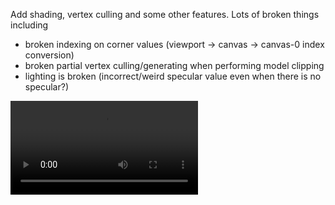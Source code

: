 Add shading, vertex culling and some other features.
Lots of broken things including
- broken indexing on corner values (viewport -> canvas -> canvas-0 index conversion)
- broken partial vertex culling/generating when performing model clipping
- lighting is broken (incorrect/weird specular value even when there is no specular?)

 <video loop src="chapter-7-demo.mov"> demo video </video> 
